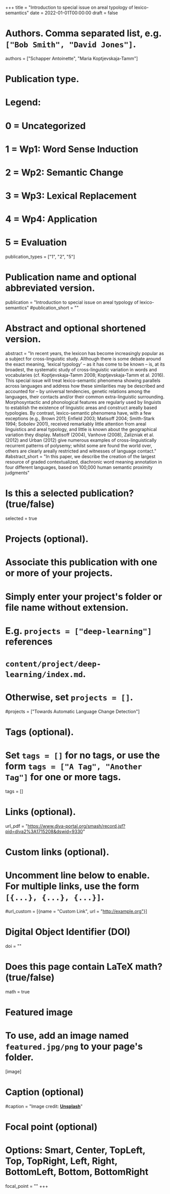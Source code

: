 +++
title = "Introduction to special issue on areal typology of lexico-semantics"
date = 2022-01-01T00:00:00
draft = false

# Authors. Comma separated list, e.g. `["Bob Smith", "David Jones"]`.
authors = ["Schapper Antoinette", "Maria Koptjevskaja-Tamm"]

# Publication type.
# Legend:
# 0 = Uncategorized
# 1 = Wp1: Word Sense Induction
# 2 = Wp2: Semantic Change
# 3 = Wp3: Lexical Replacement
# 4 = Wp4: Application
# 5 = Evaluation
publication_types = ["1", "2", "5"]

# Publication name and optional abbreviated version.
publication = "Introduction to special issue on areal typology of lexico-semantics"
#publication_short = ""

# Abstract and optional shortened version.
abstract = "In recent years, the lexicon has become increasingly popular as a subject for cross-linguistic study. Although there is some debate around the exact meaning, ‘lexical typology’ – as it has come to be known – is, at its broadest, the systematic study of cross-linguistic variation in words and vocabularies (cf. Koptjevskaja-Tamm 2008; Koptjevskaja-Tamm et al. 2016). This special issue will treat lexico-semantic phenomena showing parallels across languages and address how these similarities may be described and accounted for – by universal tendencies, genetic relations among the languages, their contacts and/or their common extra-linguistic surrounding. Morphosyntactic and phonological features are regularly used by linguists to establish the existence of linguistic areas and construct areally based typologies. By contrast, lexico-semantic phenomena have, with a few exceptions (e.g., Brown 2011; Enfield 2003; Matisoff 2004; Smith-Stark 1994; Sobolev 2001), received remarkably little attention from areal linguistics and areal typology, and little is known about the geographical variation they display. Matisoff (2004), Vanhove (2008), Zalizniak et al. (2012) and Urban (2012) give numerous examples of cross-linguistically recurrent patterns of polysemy; whilst some are found the world over, others are clearly areally restricted and witnesses of language contact."
#abstract_short = "In this paper, we describe the creation of the largest resource of graded contextualized, diachronic word meaning annotation in four different languages, based on 100,000 human semantic proximity judgments"

# Is this a selected publication? (true/false)
selected = true

# Projects (optional).
#   Associate this publication with one or more of your projects.
#   Simply enter your project's folder or file name without extension.
#   E.g. `projects = ["deep-learning"]` references
#   `content/project/deep-learning/index.md`.
#   Otherwise, set `projects = []`.
#projects = ["Towards Automatic Language Change Detection"]

# Tags (optional).
#   Set `tags = []` for no tags, or use the form `tags = ["A Tag", "Another Tag"]` for one or more tags.
tags = []

# Links (optional).
url_pdf = "https://www.diva-portal.org/smash/record.jsf?pid=diva2%3A1715208&dswid=9330"

# Custom links (optional).
#   Uncomment line below to enable. For multiple links, use the form `[{...}, {...}, {...}]`.
#url_custom = [{name = "Custom Link", url = "http://example.org"}]

# Digital Object Identifier (DOI)
doi = ""

# Does this page contain LaTeX math? (true/false)
math = true

# Featured image
# To use, add an image named `featured.jpg/png` to your page's folder.
[image]
  # Caption (optional)
  #caption = "Image credit: [**Unsplash**](https://unsplash.com/photos/pLCdAaMFLTE)"

  # Focal point (optional)
  # Options: Smart, Center, TopLeft, Top, TopRight, Left, Right, BottomLeft, Bottom, BottomRight
  focal_point = ""
+++
